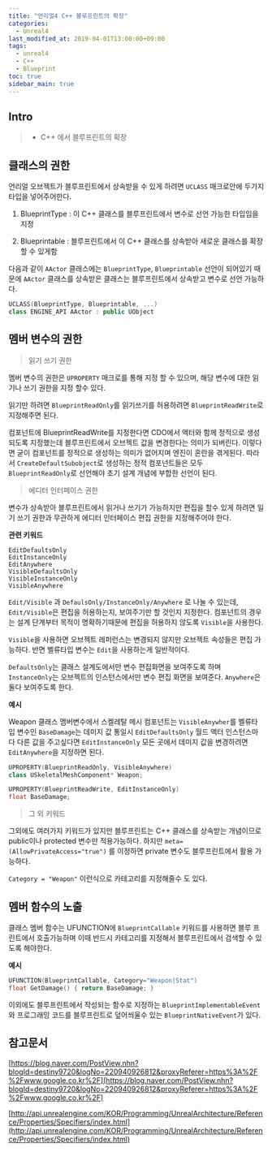 ```yaml
---
title: "언리얼4 C++ 블루프린트의 확장"
categories: 
  - Unreal4
last_modified_at: 2019-04-01T13:00:00+09:00
tags: 
  - unreal4 
  - C++
  - Blueprint
toc: true
sidebar_main: true
---
```


## Intro

> - C++ 에서 블루프린트의 확장

## 클래스의 권한

언리얼 오브젝트가 블루프린트에서 상속받을 수 있게 하려면 `UCLASS` 매크로안에 두가지 타입을 넣어주어한다.

1. BlueprintType : 이 C++ 클래스를 블루프린트에서 변수로 선언 가능한 타입임을 지정

2. Blueprintable : 블루프린트에서 이 C++ 클래스를 상속받아 새로운 클래스를 확장할 수 있게함

다음과 같이 `AActor` 클래스에는 `BlueprintType`, `Blueprintable` 선언이 되어있기 때문에 `AActor` 클래스를 상속받은 클래스는 블루프린트에서 상속받고 변수로 선언 가능하다.

```cpp
UCLASS(BlueprintType, Blueprintable, ...)
class ENGINE_API AActor : public UObject
```

## 멤버 변수의 권한 


> 읽기 쓰기 권한

멤버 변수의 권한은 `UPROPERTY` 매크로를 통해 지정 할 수 있으며, 해당 변수에 대한 읽기나 쓰기 권한을 지정 할수 있다.

읽기만 하려면 `BlueprintReadOnly`를 읽기쓰기를 허용하려면 `BlueprintReadWrite`로 지정해주면 된다.

컴포넌트에 BlueprintReadWrite를 지정한다면 CDO에서 액터와 함께 정적으로 생성되도록 지정했는데 블루프린트에서 오브젝트 값을 변경한다는 의미가 되버린다. 이렇다면 굳이 컴포넌트를 정적으로 생성하는 의미가 없어지며 엔진이 혼란을 겪게된다. 따라서 `CreateDefaultSubobject`로 생성하는 정적 컴포넌트들은 모두 `BlueprintReadOnly`로 선언해야 초기 설계 개념에 부합한 선언이 된다.  


> 에디터 인터페이스 권한

변수가 상속받아 블루프린트에서 읽거나 쓰기가 가능하지만 편집을 할수 있게 하려면 일기 쓰기 권한과 무관하게 에디터 인터페이스 편집 권한을 지정해주어야 한다.

**관련 키워드**
```
EditDefaultsOnly 
EditInstanceOnly
EditAnywhere
VisibleDefaultsOnly
VisibleInstanceOnly
VisibleAnywhere
```

`Edit/Visible` 과 `DefaulsOnly/InstanceOnly/Anywhere` 로 나눌 수 있는데, `Edit/Visible`은 편집을 허용하는지, 보여주기만 할 것인지 지정한다. 컴포넌트의 경우는 설계 단계부터 목적이 명확하기때문에 편집을 허용하지 않도록 `Visible`을 사용한다. 

`Visible`을 사용하면 오브젝트 레퍼런스는 변경되지 않지만 오브젝트 속성들은 편집 가능하다. 
반면 벨류타입 변수는 `Edit`을 사용하는게 일반적이다.

`DefaultsOnly`는 클래스 설계도에서만 변수 편집화면을 보여주도록 하며 `InstanceOnly`는 오브젝트의 인스턴스에서만 변수 편집 화면을 보여준다. `Anywhere`은 둘다 보여주도록 한다. 

**예시**

Weapon 클래스 멤버변수에서 스켈레탈 메시 컴포넌트는 `VisibleAnywher`를 벨류타입 변수인 `BaseDamage`는 데미지 값 통일시 `EditDefaultsOnly` 월드 액터 인스턴스마다 다른 값을 주고싶다면 `EditInstanceOnly` 모든 곳에서 데미지 값을 변경하려면 `EditAnywhere`을 지정하면 된다.

```cpp
UPROPERTY(BlueprintReadOnly, VisibleAnywhere)
class USkeletalMeshComponent* Weapon;

UPROPERTY(BlueprintReadWrite, EditInstanceOnly)
float BaseDamage;
```

> 그 외 키워드

그외에도 여러가지 키워드가 있지만 블루프린트는 C++ 클래스를 상속받는 개념이므로 public이나 protected 변수만 적용가능하다. 하지만 `meta=(AllowPrivateAccess="true")` 를 이정하면 private 변수도 블루프린트에서 활용 가능하다.

`Category = "Weapon"` 이런식으로 카테고리를 지정해줄수 도 있다.

## 멤버 함수의 노출

클래스 멤버 함수는 UFUNCTION에 `BlueprintCallable` 키워드를 사용하면 블루 프린트에서 호출가능하며  이때 반드시 카테고리를 지정해서 블루프린트에서 검색할 수 있도록 해야한다.

**예시**

```cpp
UFUNCTION(BlueprintCallable, Category="Weapon|Stat")
float GetDamage() { return BaseDamage; }
```

이외에도 블루프린트에서 작성되는 함수로 지정하는 `BlueprintImplementableEvent`와
프로그래밍 코드를 블루프린트로 덮어씌울수 있는 `BlueprintNativeEvent`가 있다.

## 참고문서

[https://blog.naver.com/PostView.nhn?blogId=destiny9720&logNo=220940926812&proxyReferer=https%3A%2F%2Fwww.google.co.kr%2F](https://blog.naver.com/PostView.nhn?blogId=destiny9720&logNo=220940926812&proxyReferer=https%3A%2F%2Fwww.google.co.kr%2F)

[http://api.unrealengine.com/KOR/Programming/UnrealArchitecture/Reference/Properties/Specifiers/index.html](http://api.unrealengine.com/KOR/Programming/UnrealArchitecture/Reference/Properties/Specifiers/index.html)